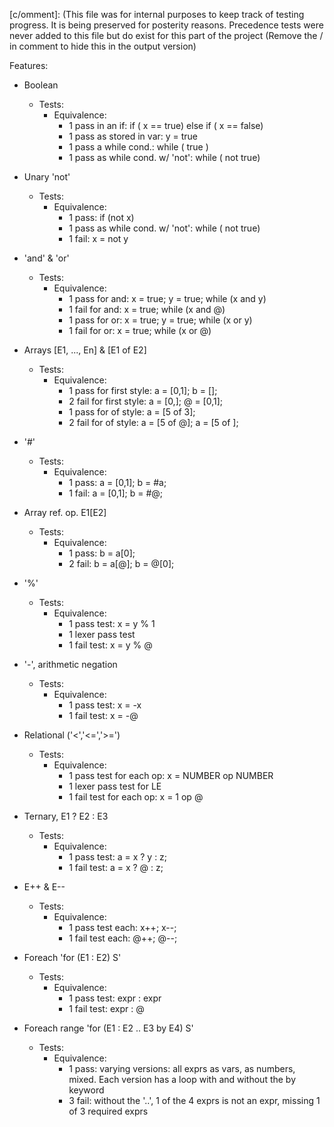 
[c/omment]:  (This file was for internal purposes to keep track of testing progress. It is being preserved for posterity reasons. Precedence tests were never added to this file but do exist for this part of the project (Remove the / in comment to hide this in the output version)

Features:

- Boolean
    - Tests:
        - Equivalence:
            - 1 pass in an if: if ( x == true) else if ( x == false)
            - 1 pass as stored in var: y = true
            - 1 pass a while cond.: while ( true )
            - 1 pass as while cond. w/ 'not': while ( not true)

- Unary 'not'
    - Tests:
        - Equivalence:
            - 1 pass: if (not x)
            - 1 pass as while cond. w/ 'not': while ( not true)
            - 1 fail: x = not y

- 'and' & 'or'
    - Tests:
        - Equivalence:
            - 1 pass for and: x = true; y = true; while (x and y)
            - 1 fail for and: x = true; while (x and @)
            - 1 pass for or: x = true; y = true; while (x or y)
            - 1 fail for or: x = true; while (x or @)

- Arrays [E1, ..., En] & [E1 of E2]
    - Tests:
        - Equivalence:
            - 1 pass for first style: a = [0,1]; b = [];
            - 2 fail for first style: a = [0,]; @ = [0,1];
            - 1 pass for of style: a = [5 of 3];
            - 2 fail for of style: a = [5 of @]; a = [5 of ];

- '#'
    - Tests:
        - Equivalence:
            - 1 pass: a = [0,1]; b = #a;
            - 1 fail: a = [0,1]; b = #@;

- Array ref. op. E1[E2]
    - Tests:
        - Equivalence:
            - 1 pass: b = a[0];
            - 2 fail: b = a[@]; b = @[0];

- '%'
    - Tests:
        - Equivalence:
            - 1 pass test: x = y % 1
            - 1 lexer pass test
            - 1 fail test: x = y % @

- '-', arithmetic negation
    - Tests:
        - Equivalence:
            - 1 pass test: x = -x
            - 1 fail test: x = -@

- Relational ('<','<=','>=')
    - Tests:
        - Equivalence:
            - 1 pass test for each op: x = NUMBER op NUMBER
            - 1 lexer pass test for LE
            - 1 fail test for each op: x = 1 op @

- Ternary, E1 ? E2 : E3
    - Tests:
        - Equivalence:
            - 1 pass test: a = x ? y : z;
            - 1 fail test: a = x ? @ : z;

- E++ & E--
    - Tests:
        - Equivalence:
            - 1 pass test each: x++; x--;
            - 1 fail test each: @++; @--;

- Foreach 'for (E1 : E2) S'
    - Tests:
        - Equivalence:
            - 1 pass test: expr : expr
            - 1 fail test: expr : @

- Foreach range 'for (E1 : E2 .. E3 by E4) S'
    - Tests:
        - Equivalence:
            - 1 pass: varying versions: all exprs as vars, as numbers, mixed. Each version has a loop with and without the by keyword
            - 3 fail: without the '..', 1 of the 4 exprs is not an expr, missing 1 of 3 required exprs
